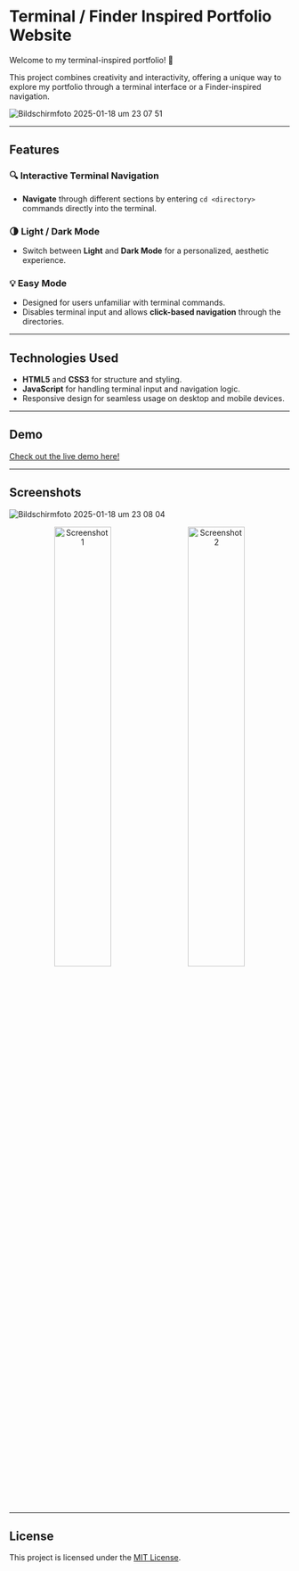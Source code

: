 # Terminal / Finder Inspired Portfolio Website  

Welcome to my terminal-inspired portfolio! 🚀  

This project combines creativity and interactivity, offering a unique way to explore my portfolio through a terminal interface or a Finder-inspired navigation.  

![Bildschirmfoto 2025-01-18 um 23 07 51](https://github.com/user-attachments/assets/1fc2a3c4-c34b-4e16-a785-2581a43a47b3)

---

## Features  

### 🔍 Interactive Terminal Navigation  
- **Navigate** through different sections by entering `cd <directory>` commands directly into the terminal.  

### 🌗 Light / Dark Mode  
- Switch between **Light** and **Dark Mode** for a personalized, aesthetic experience.  

### 💡 Easy Mode  
- Designed for users unfamiliar with terminal commands.  
- Disables terminal input and allows **click-based navigation** through the directories.  

---

## Technologies Used  
- **HTML5** and **CSS3** for structure and styling.  
- **JavaScript** for handling terminal input and navigation logic.  
- Responsive design for seamless usage on desktop and mobile devices.  

---

## Demo  
[Check out the live demo here!](https://jakobaio.dev)

---

## Screenshots  
![Bildschirmfoto 2025-01-18 um 23 08 04](https://github.com/user-attachments/assets/53ecb644-4c76-4b2e-9c95-a5fc0ef83fb0)
<p align="center">
  <img src="https://github.com/user-attachments/assets/8a1998ab-37cb-41af-beeb-b82511b7cfc1" alt="Screenshot 1" width="45%" style="margin-right: 2%;">
  <img src="https://github.com/user-attachments/assets/266cff4d-5465-4409-abc1-fd2c69758adc" alt="Screenshot 2" width="45%">
</p>



---

## License  
This project is licensed under the [MIT License](./LICENSE).  
